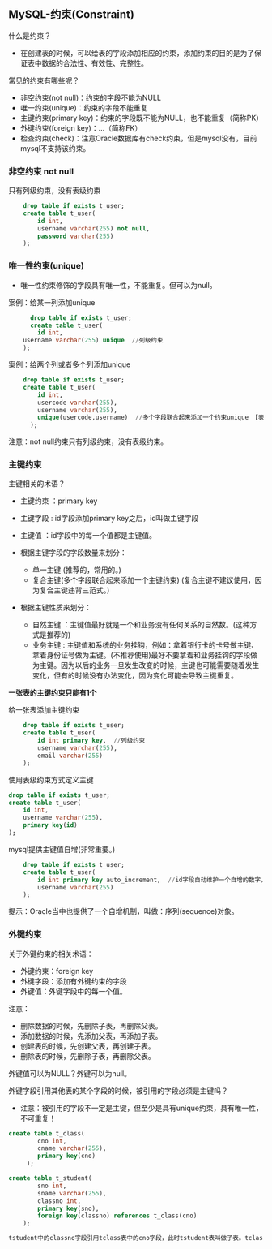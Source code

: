 ## MySQL-约束(Constraint)

什么是约束？

- 在创建表的时候，可以给表的字段添加相应的约束，添加约束的目的是为了保证表中数据的合法性、有效性、完整性。

常见的约束有哪些呢？

- 非空约束(not null)：约束的字段不能为NULL
- 唯一约束(unique)：约束的字段不能重复
- 主键约束(primary key)：约束的字段既不能为NULL，也不能重复（简称PK）
- 外键约束(foreign key)：...（简称FK）
- 检查约束(check)：注意Oracle数据库有check约束，但是mysql没有，目前mysql不支持该约束。


### 非空约束 not null

只有列级约束，没有表级约束

```sql
    drop table if exists t_user;
    create table t_user(
        id int,
        username varchar(255) not null,
        password varchar(255)
    );
```

### 唯一性约束(unique)

- 唯一性约束修饰的字段具有唯一性，不能重复。但可以为null。

案例：给某一列添加unique

```sql
      drop table if exists t_user;
      create table t_user(
        id int,
    username varchar(255) unique  //列级约束
    );
```

案例：给两个列或者多个列添加unique

```sql
    drop table if exists t_user;
    create table t_user(
        id int,
        usercode varchar(255),
        username varchar(255),
        unique(usercode,username)  //多个字段联合起来添加一个约束unique 【表级约束】
      );
```

注意：not null约束只有列级约束，没有表级约束。


### 主键约束

主键相关的术语？

- 主键约束 ：primary key
- 主键字段 : id字段添加primary key之后，id叫做主键字段
- 主键值 ：id字段中的每一个值都是主键值。

- 根据主键字段的字段数量来划分：

    - 单一主键 (推荐的，常用的。)
    - 复合主键(多个字段联合起来添加一个主键约束) (复合主键不建议使用，因为复合主键违背三范式。)

- 根据主键性质来划分：

    - 自然主键 ：主键值最好就是一个和业务没有任何关系的自然数。(这种方式是推荐的)
    - 业务主键 : 主键值和系统的业务挂钩，例如：拿着银行卡的卡号做主键、拿着身份证号做为主键。(不推荐使用)最好不要拿着和业务挂钩的字段做为主键。因为以后的业务一旦发生改变的时候，主键也可能需要随着发生变化，但有的时候没有办法变化，因为变化可能会导致主键重复。

**一张表的主键约束只能有1个**


给一张表添加主键约束

```sql
    drop table if exists t_user;
    create table t_user(
        id int primary key,  //列级约束
        username varchar(255),
        email varchar(255)
    );
```

使用表级约束方式定义主键

```sql
drop table if exists t_user;
create table t_user(
    id int,
    username varchar(255),
    primary key(id)
);

```

mysql提供主键值自增(非常重要。)
```sql
    drop table if exists t_user;
    create table t_user(
        id int primary key auto_increment,  //id字段自动维护一个自增的数字，从1开始，以1递增。
        username varchar(255)
    );
```

提示：Oracle当中也提供了一个自增机制，叫做：序列(sequence)对象。


### 外键约束

关于外键约束的相关术语：

- 外键约束：foreign key
- 外键字段：添加有外键约束的字段
- 外键值：外键字段中的每一个值。

注意：

- 删除数据的时候，先删除子表，再删除父表。
- 添加数据的时候，先添加父表，再添加子表。
- 创建表的时候，先创建父表，再创建子表。
- 删除表的时候，先删除子表，再删除父表。

外键值可以为NULL？外键可以为null。

外键字段引用其他表的某个字段的时候，被引用的字段必须是主键吗？

- 注意：被引用的字段不一定是主键，但至少是具有unique约束，具有唯一性，不可重复！

```sql
create table t_class(
        cno int,
        cname varchar(255),
        primary key(cno)
     );

create table t_student(
        sno int,
        sname varchar(255),
        classno int,
        primary key(sno),
        foreign key(classno) references t_class(cno)
    );

tstudent中的classno字段引用tclass表中的cno字段，此时tstudent表叫做子表。tclass表叫做父表。

```